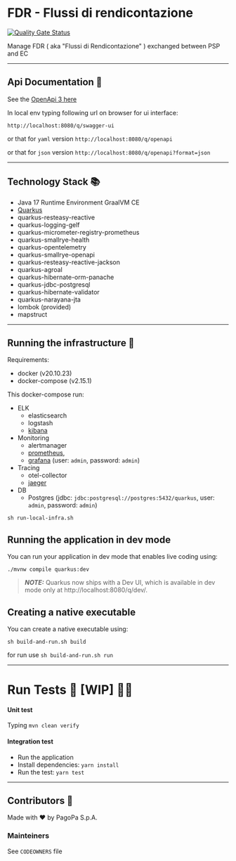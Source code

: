 # FDR - Flussi di rendicontazione

[![Quality Gate Status](https://sonarcloud.io/api/project_badges/measure?project=pagopa_pagopa-fdr&metric=alert_status)](https://sonarcloud.io/dashboard?id=pagopa_pagopa-fdr)

Manage FDR ( aka "Flussi di Rendicontazione" ) exchanged between PSP and EC

---

## Api Documentation 📖

See
the [OpenApi 3 here](https://editor.swagger.io/?url=https://raw.githubusercontent.com/pagopa/pagopa-fdr/main/openapi/openapi.json)

In local env typing following url on browser for ui interface:

```http://localhost:8080/q/swagger-ui```

or that for `yaml` version ```http://localhost:8080/q/openapi```

or that for `json` version ```http://localhost:8080/q/openapi?format=json```

---

## Technology Stack 📚

- Java 17 Runtime Environment GraalVM CE
- [Quarkus](https://quarkus.io/)
- quarkus-resteasy-reactive
- quarkus-logging-gelf
- quarkus-micrometer-registry-prometheus
- quarkus-smallrye-health
- quarkus-opentelemetry
- quarkus-smallrye-openapi
- quarkus-resteasy-reactive-jackson
- quarkus-agroal
- quarkus-hibernate-orm-panache
- quarkus-jdbc-postgresql
- quarkus-hibernate-validator
- quarkus-narayana-jta
- lombok (provided)
- mapstruct

---

## Running the infrastructure 🚀

Requirements:

- docker (v20.10.23)
- docker-compose (v2.15.1)

This docker-compose run:

- ELK
    - elasticsearch
    - logstash
    - [kibana](http://localhost:5601/)
- Monitoring
    - alertmanager
    - [prometheus](http://localhost:9090/),
    - [grafana](http://localhost:3000/) (user: ```admin```, password: ```admin```)
- Tracing
    - otel-collector
    - [jaeger](http://localhost:16686/)
- DB
    - Postgres (jdbc: ```jdbc:postgresql://postgres:5432/quarkus```, user: ```admin```,
      password: ```admin```)

```shell script
sh run-local-infra.sh
```

## Running the application in dev mode

You can run your application in dev mode that enables live coding using:

```shell script
./mvnw compile quarkus:dev
```

> **_NOTE:_**  Quarkus now ships with a Dev UI, which is available in dev mode only
> at http://localhost:8080/q/dev/.

## Creating a native executable

You can create a native executable using:

```shell script
sh build-and-run.sh build
```

for run use ```sh build-and-run.sh run```

---

# Run Tests 🧪 [WIP] 👩‍💻

#### Unit test

Typing `mvn clean verify`

#### Integration test

- Run the application
- Install dependencies: `yarn install`
- Run the test: `yarn test`

---

## Contributors 👥

Made with ❤️ by PagoPa S.p.A.

### Mainteiners

See `CODEOWNERS` file
